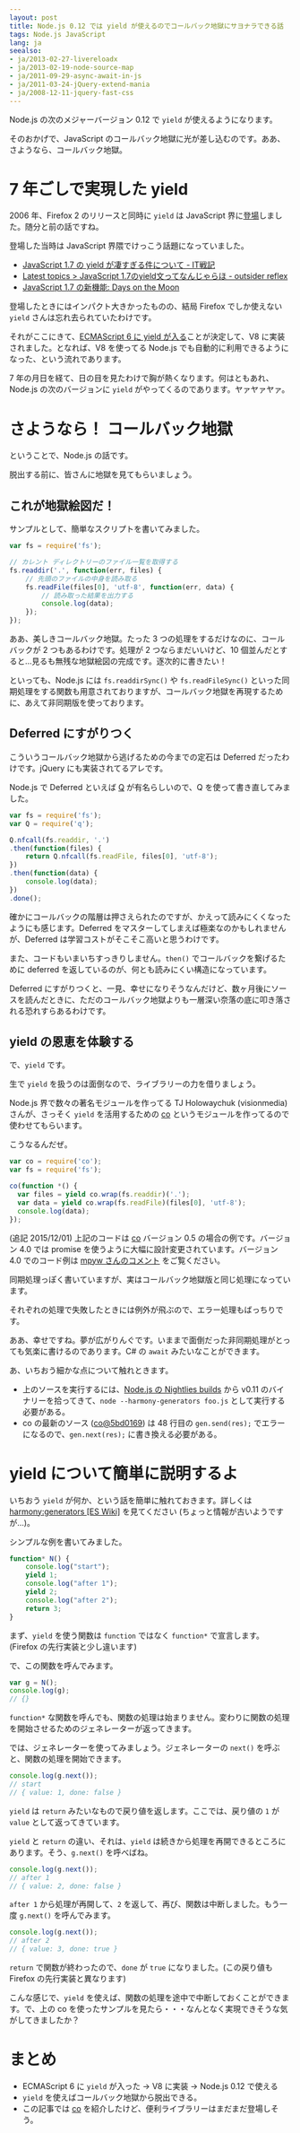 ```yaml
---
layout: post
title: Node.js 0.12 では yield が使えるのでコールバック地獄にサヨナラできる話
tags: Node.js JavaScript
lang: ja
seealso:
- ja/2013-02-27-livereloadx
- ja/2013-02-19-node-source-map
- ja/2011-09-29-async-await-in-js
- ja/2011-03-24-jQuery-extend-mania
- ja/2008-12-11-jquery-fast-css
---
```

Node.js の次のメジャーバージョン 0.12 で `yield` が使えるようになります。

そのおかげで、JavaScript のコールバック地獄に光が差し込むのです。ああ、さようなら、コールバック地獄。


7 年ごしで実現した yield
========================

2006 年、Firefox 2 のリリースと同時に `yield` は JavaScript 界に[登場](https://developer.mozilla.org/ja/docs/Web/JavaScript/New_in_JavaScript/1.7)しました。随分と前の話ですね。

登場した当時は JavaScript 界隈でけっこう話題になっていました。

* [JavaScript 1.7 の yield が凄すぎる件について - IT戦記](http://d.hatena.ne.jp/amachang/20060805/1154743229)
* [Latest topics > JavaScript 1.7のyield文ってなんじゃらほ - outsider reflex](http://piro.sakura.ne.jp/latest/blosxom/webtech/javascript/2006-08-07_yield.htm)
* [JavaScript 1.7 の新機能: Days on the Moon](http://nanto.asablo.jp/blog/2006/08/12/481381)

登場したときにはインパクト大きかったものの、結局 Firefox でしか使えない `yield` さんは忘れ去られていたわけです。

それがここにきて、[ECMAScript 6 に yield が入る](http://wiki.ecmascript.org/doku.php?id=harmony:generators)ことが決定して、V8 に実装されました。となれば、V8 を使ってる Node.js でも自動的に利用できるようになった、という流れであります。

7 年の月日を経て、日の目を見たわけで胸が熱くなります。何はともあれ、Node.js の次のバージョンに `yield` がやってくるのであります。ヤァヤァヤァ。


さようなら！ コールバック地獄
=============================

ということで、Node.js の話です。

脱出する前に、皆さんに地獄を見てもらいましょう。


これが地獄絵図だ！
------------------

サンプルとして、簡単なスクリプトを書いてみました。

```js
var fs = require('fs');

// カレント ディレクトリーのファイル一覧を取得する
fs.readdir('.', function(err, files) {
    // 先頭のファイルの中身を読み取る
    fs.readFile(files[0], 'utf-8', function(err, data) {
        // 読み取った結果を出力する
        console.log(data);
    });
});
```

ああ、美しきコールバック地獄。たった 3 つの処理をするだけなのに、コールバックが 2 つもあるわけです。処理が 2 つならまだいいけど、10 個並んだとすると…見るも無残な地獄絵図の完成です。逐次的に書きたい！

といっても、Node.js には `fs.readdirSync()` や `fs.readFileSync()` といった同期処理をする関数も用意されておりますが、コールバック地獄を再現するために、あえて非同期版を使っております。


Deferred にすがりつく
---------------------

こういうコールバック地獄から逃げるための今までの定石は Deferred だったわけです。jQuery にも実装されてるアレです。

Node.js で Deferred といえば [Q](https://github.com/kriskowal/q) が有名らしいので、Q を使って書き直してみました。

```js
var fs = require('fs');
var Q = require('q');

Q.nfcall(fs.readdir, '.')
.then(function(files) {
    return Q.nfcall(fs.readFile, files[0], 'utf-8');
})
.then(function(data) {
    console.log(data);
})
.done();
```

確かにコールバックの階層は押さえられたのですが、かえって読みにくくなったようにも感じます。Deferred をマスターしてしまえば極楽なのかもしれませんが、Deferred は学習コストがそこそこ高いと思うわけです。

また、コードもいまいちすっきりしません。`then()` でコールバックを繋げるために deferred を返しているのが、何とも読みにくい構造になっています。

Deferred にすがりつくと、一見、幸せになりそうなんだけど、数ヶ月後にソースを読んだときに、ただのコールバック地獄よりも一層深い奈落の底に叩き落される恐れすらあるわけです。


yield の恩恵を体験する
----------------------

で、`yield` です。

生で `yield` を扱うのは面倒なので、ライブラリーの力を借りましょう。

Node.js 界で数々の著名モジュールを作ってる TJ Holowaychuk (visionmedia) さんが、さっそく `yield` を活用するための [co] というモジュールを作ってるので使わせてもらいます。

こうなるんだぜ。

```js
var co = require('co');
var fs = require('fs');

co(function *() {
  var files = yield co.wrap(fs.readdir)('.');
  var data = yield co.wrap(fs.readFile)(files[0], 'utf-8');
  console.log(data);
});
```

(追記 2015/12/01) 上記のコードは [co] バージョン 0.5 の場合の例です。バージョン 4.0 では promise を使うように大幅に設計変更されています。バージョン 4.0 でのコード例は [mpyw さんのコメント](#comment-2384496669) をご覧ください。

同期処理っぽく書いていますが、実はコールバック地獄版と同じ処理になっています。

それぞれの処理で失敗したときには例外が飛ぶので、エラー処理もばっちりです。

ああ、幸せですね。夢が広がりんぐです。いままで面倒だった非同期処理がとっても気楽に書けるのであります。C# の `await` みたいなことができます。

あ、いちおう細かな点について触れときます。

* 上のソースを実行するには、[Node.js の Nightlies builds](http://jenkins.nodejs.org/html/nightlies.html) から v0.11 のバイナリーを拾ってきて、`node --harmony-generators foo.js` として実行する必要がある。
* co の最新のソース ([co@5bd0169](https://github.com/visionmedia/co/commit/5bd0169604e82c8f9900ad7b6edf95a5cb23df53)) は 48 行目の `gen.send(res);` でエラーになるので、`gen.next(res);` に書き換える必要がある。


yield について簡単に説明するよ
==============================

いちおう `yield` が何か、という話を簡単に触れておきます。詳しくは [harmony:generators [ES Wiki]](http://wiki.ecmascript.org/doku.php?id=harmony:generators) を見てください (ちょっと情報が古いようですが…)。

シンプルな例を書いてみました。

```js
function* N() {
    console.log("start");
    yield 1;
    console.log("after 1");
    yield 2;
    console.log("after 2");
    return 3;
}
```

まず、`yield` を使う関数は `function` ではなく `function*` で宣言します。(Firefox の先行実装と少し違います)

で、この関数を呼んでみます。

```js
var g = N();
console.log(g);
// {}
```

`function*` な関数を呼んでも、関数の処理は始まりません。変わりに関数の処理を開始させるためのジェネレーターが返ってきます。

では、ジェネレーターを使ってみましょう。ジェネレーターの `next()` を呼ぶと、関数の処理を開始できます。

```js
console.log(g.next());
// start
// { value: 1, done: false }
```

`yield` は `return` みたいなもので戻り値を返します。ここでは、戻り値の `1` が `value` として返ってきています。

`yield` と `return` の違い、それは、`yield` は続きから処理を再開できるところにあります。そう、`g.next()` を呼べばね。

```js
console.log(g.next());
// after 1
// { value: 2, done: false }
```

`after 1` から処理が再開して、`2` を返して、再び、関数は中断しました。もう一度 `g.next()` を呼んでみます。

```js
console.log(g.next());
// after 2
// { value: 3, done: true }
```

`return` で関数が終わったので、`done` が `true` になりました。(この戻り値も Firefox の先行実装と異なります)

こんな感じで、`yield` を使えば、関数の処理を途中で中断しておくことができます。で、上の co を使ったサンプルを見たら・・・なんとなく実現できそうな気がしてきましたか？


まとめ
======

* ECMAScript 6 に `yield` が入った → V8 に実装 → Node.js 0.12 で使える
* `yield` を使えばコールバック地獄から脱出できる。
* この記事では [co] を紹介したけど、便利ライブラリーはまだまだ登場しそう。

[co]: https://github.com/visionmedia/co/